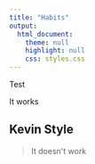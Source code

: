 ```yaml
---
title: "Habits"
output:
  html_document:
    theme: null
    highlight: null
    css: styles.css
---
```

Test
 <p class="test">It works</p>
  <h2>Kevin Style</h2>

 <blockquote>
 It doesn't work
 </blockquote>